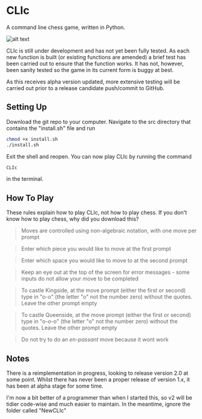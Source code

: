 CLIc
====

A command line chess game, written in Python.

![alt text](http://img.photobucket.com/albums/v235/glamtwatwhore/clic-1.png "CLIc splash")

CLIc is still under development and has not yet been fully tested. As each new 
function is built (or existing functions are amended) a brief test has been 
carried out to ensure that the function works. It has not, however, been 
sanity tested so the game in its current form is buggy at best.

As this receives alpha version updated, more extensive testing will be
carried out prior to a release candidate push/commit to GitHub.


Setting Up
----------

Download the git repo to your computer. Navigate to the src directory that 
contains the "install.sh" file and run

```bash
chmod +x install.sh
./install.sh
```

Exit the shell and reopen. You can now play CLIc by running the command 

```bash
CLIc
```

in the terminal.



How To Play
-----------

These rules explain how to play CLIc, not how to play chess. If you don't 
know how to play chess, why did you download this?

> Moves are controlled using non-algebraic notation, with one move per prompt

> Enter which piece you would like to move at the first prompt

> Enter which space you would like to move to at the second prompt

> Keep an eye out at the top of the screen for error messages - some inputs 
do not allow your move to be completed

> To castle Kingside, at the move prompt (either the first or second) type in 
"o-o" (the letter "o" not the number zero) without the quotes. Leave the other
 prompt empty

> To castle Queenside, at the move prompt (either the first or second) type in 
"o-o-o" (the letter "o" not the number zero) without the quotes. Leave the 
other prompt empty

> Do not try to do an *en-passant* move because it wont work


Notes
-----

There is a reimplementation in progress, looking to release version 2.0 at 
some point. Whilst there has never been a proper release of version 1.x, it
has been at alpha stage for some time.

I'm now a bit better of a programmer than when I started this, so v2 will be
tidier code-wise and much easier to maintain. In the meantime, ignore the 
folder called "NewCLIc"
